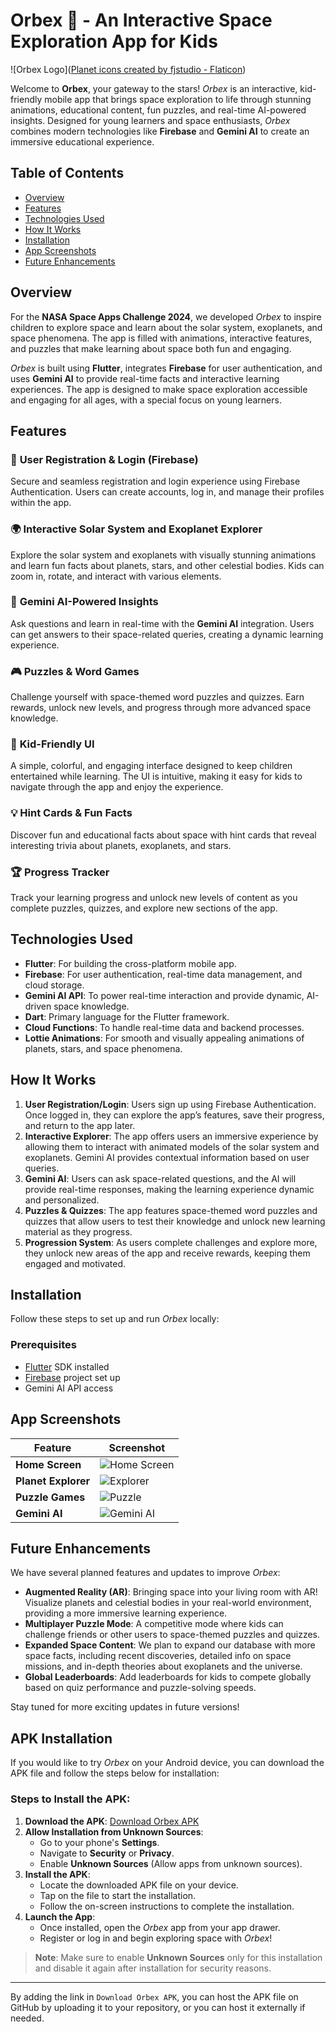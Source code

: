 # Orbex 🌌 - An Interactive Space Exploration App for Kids

![Orbex Logo](<a href="https://www.flaticon.com/free-icons/planet" title="planet icons">Planet icons created by fjstudio - Flaticon</a>)

Welcome to **Orbex**, your gateway to the stars! *Orbex* is an interactive, kid-friendly mobile app that brings space exploration to life through stunning animations, educational content, fun puzzles, and real-time AI-powered insights. Designed for young learners and space enthusiasts, *Orbex* combines modern technologies like **Firebase** and **Gemini AI** to create an immersive educational experience.

## Table of Contents
- [Overview](#overview)
- [Features](#features)
- [Technologies Used](#technologies-used)
- [How It Works](#how-it-works)
- [Installation](#installation)
- [App Screenshots](#app-screenshots)
- [Future Enhancements](#future-enhancements)

## Overview

For the **NASA Space Apps Challenge 2024**, we developed *Orbex* to inspire children to explore space and learn about the solar system, exoplanets, and space phenomena. The app is filled with animations, interactive features, and puzzles that make learning about space both fun and engaging.

*Orbex* is built using **Flutter**, integrates **Firebase** for user authentication, and uses **Gemini AI** to provide real-time facts and interactive learning experiences. The app is designed to make space exploration accessible and engaging for all ages, with a special focus on young learners.

## Features

### 🔭 **User Registration & Login (Firebase)**
Secure and seamless registration and login experience using Firebase Authentication. Users can create accounts, log in, and manage their profiles within the app.

### 🌍 **Interactive Solar System and Exoplanet Explorer**
Explore the solar system and exoplanets with visually stunning animations and learn fun facts about planets, stars, and other celestial bodies. Kids can zoom in, rotate, and interact with various elements.

### 🧠 **Gemini AI-Powered Insights**
Ask questions and learn in real-time with the **Gemini AI** integration. Users can get answers to their space-related queries, creating a dynamic learning experience.

### 🎮 **Puzzles & Word Games**
Challenge yourself with space-themed word puzzles and quizzes. Earn rewards, unlock new levels, and progress through more advanced space knowledge.

### 🧒 **Kid-Friendly UI**
A simple, colorful, and engaging interface designed to keep children entertained while learning. The UI is intuitive, making it easy for kids to navigate through the app and enjoy the experience.

### 💡 **Hint Cards & Fun Facts**
Discover fun and educational facts about space with hint cards that reveal interesting trivia about planets, exoplanets, and stars.

### 🏆 **Progress Tracker**
Track your learning progress and unlock new levels of content as you complete puzzles, quizzes, and explore new sections of the app.

## Technologies Used

- **Flutter**: For building the cross-platform mobile app.
- **Firebase**: For user authentication, real-time data management, and cloud storage.
- **Gemini AI API**: To power real-time interaction and provide dynamic, AI-driven space knowledge.
- **Dart**: Primary language for the Flutter framework.
- **Cloud Functions**: To handle real-time data and backend processes.
- **Lottie Animations**: For smooth and visually appealing animations of planets, stars, and space phenomena.

## How It Works

1. **User Registration/Login**: Users sign up using Firebase Authentication. Once logged in, they can explore the app’s features, save their progress, and return to the app later.
2. **Interactive Explorer**: The app offers users an immersive experience by allowing them to interact with animated models of the solar system and exoplanets. Gemini AI provides contextual information based on user queries.
3. **Gemini AI**: Users can ask space-related questions, and the AI will provide real-time responses, making the learning experience dynamic and personalized.
4. **Puzzles & Quizzes**: The app features space-themed word puzzles and quizzes that allow users to test their knowledge and unlock new learning material as they progress.
5. **Progression System**: As users complete challenges and explore more, they unlock new areas of the app and receive rewards, keeping them engaged and motivated.

## Installation

Follow these steps to set up and run *Orbex* locally:

### Prerequisites
- [Flutter](https://flutter.dev/docs/get-started/install) SDK installed
- [Firebase](https://firebase.google.com/) project set up
- Gemini AI API access

## App Screenshots

| Feature          | Screenshot                               |
| ---------------- | ---------------------------------------- |
| **Home Screen**   | ![Home Screen](https://your-link-here)   |
| **Planet Explorer** | ![Explorer](https://your-link-here)    |
| **Puzzle Games**  | ![Puzzle](https://your-link-here)        |
| **Gemini AI**     | ![Gemini AI](https://your-link-here)     |

## Future Enhancements

We have several planned features and updates to improve *Orbex*:

- **Augmented Reality (AR)**: Bringing space into your living room with AR! Visualize planets and celestial bodies in your real-world environment, providing a more immersive learning experience.
- **Multiplayer Puzzle Mode**: A competitive mode where kids can challenge friends or other users to space-themed puzzles and quizzes.
- **Expanded Space Content**: We plan to expand our database with more space facts, including recent discoveries, detailed info on space missions, and in-depth theories about exoplanets and the universe.
- **Global Leaderboards**: Add leaderboards for kids to compete globally based on quiz performance and puzzle-solving speeds.

Stay tuned for more exciting updates in future versions!

## APK Installation

If you would like to try *Orbex* on your Android device, you can download the APK file and follow the steps below for installation:

### Steps to Install the APK:

1. **Download the APK**: [Download Orbex APK](https://your-link-here)
2. **Allow Installation from Unknown Sources**:
   - Go to your phone's **Settings**.
   - Navigate to **Security** or **Privacy**.
   - Enable **Unknown Sources** (Allow apps from unknown sources).
3. **Install the APK**:
   - Locate the downloaded APK file on your device.
   - Tap on the file to start the installation.
   - Follow the on-screen instructions to complete the installation.
4. **Launch the App**:
   - Once installed, open the *Orbex* app from your app drawer.
   - Register or log in and begin exploring space with *Orbex*!

> **Note**: Make sure to enable **Unknown Sources** only for this installation and disable it again after installation for security reasons.

---

By adding the link in `Download Orbex APK`, you can host the APK file on GitHub by uploading it to your repository, or you can host it externally if needed.
